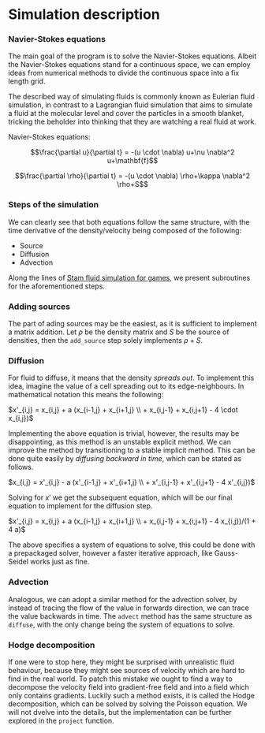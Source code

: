 # Simulation description

### Navier-Stokes equations
The main goal of the program is to solve the Navier-Stokes equations. Albeit the Navier-Stokes equations stand for a continuous space, we can employ ideas from numerical methods to divide the continuous space into a fix length grid.

The described way of simulating fluids is commonly known as Eulerian fluid simulation, in contrast to a Lagrangian fluid simulation that aims to simulate a fluid at the molecular level and cover the particles in a smooth blanket, tricking the beholder into thinking that they are watching a real fluid at work.

Navier-Stokes equations:

$$\frac{\partial u}{\partial t} = -(u \cdot \nabla) u+\nu \nabla^2 u+\mathbf{f}$$

$$\frac{\partial \rho}{\partial t} = -(u \cdot \nabla) \rho+\kappa \nabla^2 \rho+S$$

### Steps of the simulation
We can clearly see that both equations follow the same structure, with the time derivative of the density/velocity being composed of the following:
- Source
- Diffusion
- Advection

Along the lines of [Stam fluid simulation for games](https://graphics.cs.cmu.edu/nsp/course/15-464/Fall09/papers/StamFluidforGames.pdf), we present subroutines for the aforementioned steps.

### Adding sources
The part of ading sources may be the easiest, as it is sufficient to implement a matrix addition. Let $\rho$ be the density matrix and $S$ be the source of densities, then the `add_source` step solely implements $\rho + S$.

### Diffusion
For fluid to diffuse, it means that the density *spreads out*. To implement this idea, imagine the value of a cell spreading out to its edge-neighbours. In mathematical notation this means the following:

$x'_{i,j} = x_{i,j} + a (x_{i-1,j} + x_{i+1,j} \\ + x_{i,j-1} + x_{i,j+1} - 4 \cdot x_{i,j})$

Implementing the above equation is trivial, however, the results may be disappointing, as this method is an unstable explicit method. We can improve the method by transitioning to a stable implicit method. This can be done quite easily by *diffusing backward in time*, which can be stated as follows.

$x_{i,j} = x'_{i,j} - a (x'_{i-1,j} + x'_{i+1,j} \\ + x'_{i,j-1} + x'_{i,j+1} - 4 x'_{i,j})$

Solving for $x'$ we get the subsequent equation, which will be our final equation to implement for the diffusion step.

$x'_{i,j} = x_{i,j} + a (x_{i-1,j} + x_{i+1,j} \\ + x_{i,j-1} + x_{i,j+1} - 4 x_{i,j})/(1 + 4 a)$

The above specifies a system of equations to solve, this could be done with a prepackaged solver, however a faster iterative approach, like Gauss-Seidel works just as fine.

### Advection
Analogous, we can adopt a similar method for the advection solver, by instead of tracing the flow of the value in forwards direction, we can trace the value backwards in time. The `advect` method has the same structure as `diffuse`, with the only change being the system of equations to solve.

### Hodge decomposition
If one were to stop here, they might be surprised with unrealistic fluid behaviour, because they might see sources of velocity which are hard to find in the real world. To patch this mistake we ought to find a way to decompose the velocity field into gradient-free field and into a field which only contains gradients. Luckily such a method exists, it is called the Hodge decomposition, which can be solved by solving the Poisson equation. We will not dvelve into the details, but the implementation can be further explored in the `project` function.


